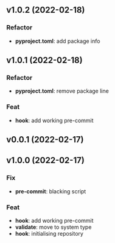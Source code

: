 ## v1.0.2 (2022-02-18)

### Refactor

- **pyproject.toml**: add package info

## v1.0.1 (2022-02-18)

### Refactor

- **pyproject.toml**: remove package line

### Feat

- **hook**: add working pre-commit

## v0.0.1 (2022-02-17)

## v1.0.0 (2022-02-17)

### Fix

- **pre-commit**: blacking script

### Feat

- **hook**: add working pre-commit
- **validate**: move to system type
- **hook**: initialising repository
